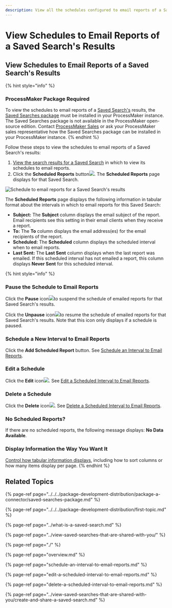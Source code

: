 ```yaml
---
description: View all the schedules configured to email reports of a Saved Search.
---
```


# View Schedules to Email Reports of a Saved Search's Results

## View Schedules to Email Reports of a Saved Search's Results

{% hint style="info" %}
### ProcessMaker Package Required

To view the schedules to email reports of a [Saved Search's](../what-is-a-saved-search.md) results, the [Saved Searches package](../../../package-development-distribution/package-a-connector/saved-searches-package.md) must be installed in your ProcessMaker instance. The Saved Searches package is not available in the ProcessMaker open-source edition. Contact [ProcessMaker Sales](mailto:sales@processmaker.com) or ask your ProcessMaker sales representative how the Saved Searches package can be installed in your ProcessMaker instance.
{% endhint %}

Follow these steps to view the schedules to email reports of a Saved Search's results:

1. [View the search results for a Saved Search](../view-saved-searches-that-are-shared-with-you/view-search-results-for-a-saved-search.md) in which to view its schedules to email reports.
2. Click the **Scheduled Reports** button![](../../../.gitbook/assets/scheduled-reports-button-saved-search-package.png). The **Scheduled Reports** page displays for that Saved Search.  

![Schedule to email reports for a Saved Search&apos;s results](../../../.gitbook/assets/schedules-saved-search-package.png)

The **Scheduled Reports** page displays the following information in tabular format about the intervals in which to email reports for this Saved Search:

* **Subject:** The **Subject** column displays the email subject of the report. Email recipients see this setting in their email clients when they receive a report.
* **To:** The **To** column displays the email address\(es\) for the email recipients of the report.
* **Scheduled:** The **Scheduled** column displays the scheduled interval when to email reports.
* **Last Sent:** The **Last Sent** column displays when the last report was emailed. If this scheduled interval has not emailed a report, this column displays **Never Sent** for this scheduled interval.

{% hint style="info" %}
### Pause the Schedule to Email Reports

Click the **Pause** icon![](../../../.gitbook/assets/pause-start-timer-event-element-icon-processes.png)to suspend the schedule of emailed reports for that Saved Search's results.

Click the **Unpause** icon![](../../../.gitbook/assets/play-start-timer-event-element-icon-processes.png)to resume the schedule of emailed reports for that Saved Search's results. Note that this icon only displays if a schedule is paused.

### Schedule a New Interval to Email Reports

Click the **Add Scheduled Report** button. See [Schedule an Interval to Email Reports](schedule-an-interval-to-email-reports.md).

### Edit a Schedule

Click the **Edit** icon![](../../../.gitbook/assets/edit-icon.png). See [Edit a Scheduled Interval to Email Reports](edit-a-scheduled-interval-to-email-reports.md).

### Delete a Schedule

Click the **Delete** icon![](../../../.gitbook/assets/trash-icon-process-modeler-processes.png). See [Delete a Scheduled Interval to Email Reports](delete-a-scheduled-interval-to-email-reports.md).

### No Scheduled Reports?

If there are no scheduled reports, the following message displays: **No Data Available**.

### Display Information the Way You Want It

[Control how tabular information displays](../../control-how-requests-display-in-a-tab.md), including how to sort columns or how many items display per page.
{% endhint %}

## Related Topics

{% page-ref page="../../../package-development-distribution/package-a-connector/saved-searches-package.md" %}

{% page-ref page="../../../package-development-distribution/first-topic.md" %}

{% page-ref page="../what-is-a-saved-search.md" %}

{% page-ref page="../view-saved-searches-that-are-shared-with-you/" %}

{% page-ref page="./" %}

{% page-ref page="overview.md" %}

{% page-ref page="schedule-an-interval-to-email-reports.md" %}

{% page-ref page="edit-a-scheduled-interval-to-email-reports.md" %}

{% page-ref page="delete-a-scheduled-interval-to-email-reports.md" %}

{% page-ref page="../view-saved-searches-that-are-shared-with-you/create-and-share-a-saved-search.md" %}

